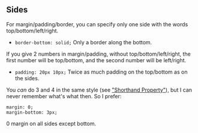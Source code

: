 ## Sides
For margin/padding/border, you can specify only one side with the words top/bottom/left/right.
* `border-bottom: solid;` Only a border along the bottom.

If you give 2 numbers in margin/padding, without top/bottom/left/right, the first number will be top/bottom, and the second number will be left/right.
* ```padding: 20px 10px;``` Twice as much padding on the top/bottom as on the sides.

You _can_ do 3 and 4 in the same style (see ["Shorthand Property"](https://www.w3schools.com/css/css_margin.asp)), but I can never remember what's what then. So I prefer:
```
margin: 0;
margin-bottom: 3px;
```
0 margin on all sides except bottom.
